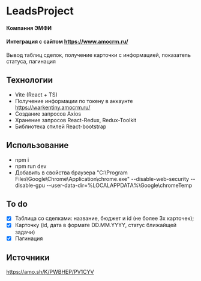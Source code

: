 # LeadsProject
#### Компания ЭМФИ
#### Интеграция с сайтом https://www.amocrm.ru/ 
Вывод таблиц сделок, получение карточки с информацией, показатель статуса, пагинация

## Технологии
 - Vite (React + TS)
 - Получение информации по токену в аккаунте https://warkentiny.amocrm.ru/
 - Создание запросов Axios
 - Хранение запросов React-Redux, Redux-Toolkit
 - Библиотека стилей React-bootstrap

## Использование
 - npm i 
 - npm run dev
 - Добавить в свойства браузера "C:\Program Files\Google\Chrome\Application\chrome.exe" --disable-web-security --disable-gpu --user-data-dir=%LOCALAPPDATA%\Google\chromeTemp


## To do
- [x] Таблица со сделками:  название, бюджет и id (не более 3х карточек);
- [x] Карточку (id, дата в формате DD.MM.YYYY, статус ближайщей задачи)
- [x] Пагинация

## Источники
https://amo.sh/K/PWBHEP/PV1CYV 
